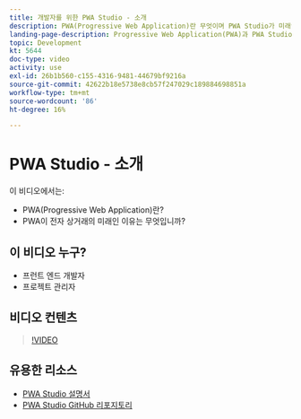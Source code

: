 ```yaml
---
title: 개발자를 위한 PWA Studio - 소개
description: PWA(Progressive Web Application)란 무엇이며 PWA Studio가 미래인 이유는 무엇입니까?
landing-page-description: Progressive Web Application(PWA)과 PWA Studio이 의 미래인 이유에 대해 알아보려면 이 비디오 시리즈를 시청하십시오 [!DNL Commerce] 사이트.
topic: Development
kt: 5644
doc-type: video
activity: use
exl-id: 26b1b560-c155-4316-9481-44679bf9216a
source-git-commit: 42622b18e5738e8cb57f247029c189884698851a
workflow-type: tm+mt
source-wordcount: '86'
ht-degree: 16%

---
```


# PWA Studio - 소개

이 비디오에서는:

- PWA(Progressive Web Application)란?
- PWA이 전자 상거래의 미래인 이유는 무엇입니까?

## 이 비디오 누구?

- 프런트 엔드 개발자
- 프로젝트 관리자

## 비디오 컨텐츠

>[!VIDEO](https://video.tv.adobe.com/v/35715?quality=12&learn=on)

## 유용한 리소스

- [PWA Studio 설명서](https://developer.adobe.com/commerce/pwa-studio/)
- [PWA Studio GitHub 리포지토리](https://github.com/magento/pwa-studio)
